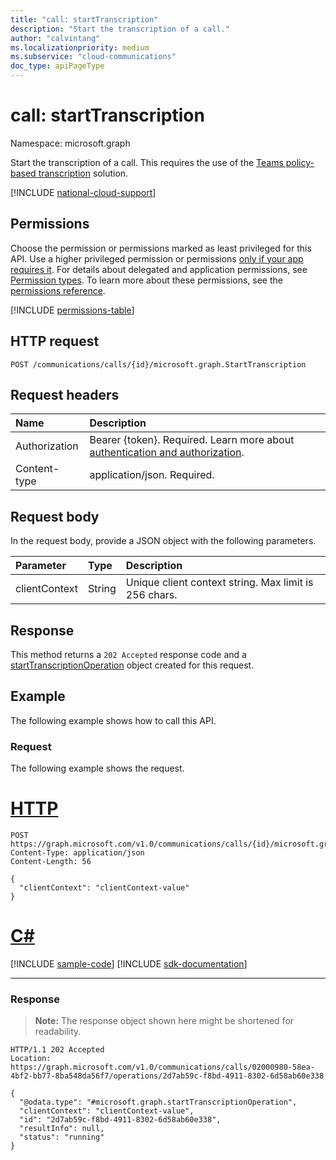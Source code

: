 ```yaml
---
title: "call: startTranscription"
description: "Start the transcription of a call."
author: "calvintang"
ms.localizationpriority: medium
ms.subservice: "cloud-communications"
doc_type: apiPageType
---
```


# call: startTranscription

Namespace: microsoft.graph

Start the transcription of a call. This requires the use of the [Teams policy-based transcription](/MicrosoftTeams/teams-transcription-policy) solution.

[!INCLUDE [national-cloud-support](../../includes/global-us.md)]

## Permissions
Choose the permission or permissions marked as least privileged for this API. Use a higher privileged permission or permissions [only if your app requires it](/graph/permissions-overview#best-practices-for-using-microsoft-graph-permissions). For details about delegated and application permissions, see [Permission types](/graph/permissions-overview#permission-types). To learn more about these permissions, see the [permissions reference](/graph/permissions-reference).

<!-- { "blockType": "permissions", "name": "call_starttranscription" } -->
[!INCLUDE [permissions-table](../includes/permissions/call-starttranscription-permissions.md)]

## HTTP request
<!-- { "blockType": "ignored" } -->
```http
POST /communications/calls/{id}/microsoft.graph.StartTranscription
```

## Request headers
| Name          | Description               |
|:--------------|:--------------------------|
|Authorization|Bearer {token}. Required. Learn more about [authentication and authorization](/graph/auth/auth-concepts).|
| Content-type | application/json. Required. |

## Request body
In the request body, provide a JSON object with the following parameters.

| Parameter       | Type    | Description                                                                           |
|:----------------|:--------|:--------------------------------------------------------------------------------------|
| clientContext   | String  | Unique client context string. Max limit is 256 chars.                                 |

## Response
This method returns a `202 Accepted` response code and a [startTranscriptionOperation](../resources/starttranscriptionoperation.md) object created for this request.

## Example
The following example shows how to call this API.

### Request
The following example shows the request.


# [HTTP](#tab/http)
<!-- {
  "blockType": "request",
  "name": "call-startTranscription"
}-->
```http
POST https://graph.microsoft.com/v1.0/communications/calls/{id}/microsoft.graph.StartTranscription
Content-Type: application/json
Content-Length: 56

{
  "clientContext": "clientContext-value"
}
```

# [C#](#tab/csharp)
[!INCLUDE [sample-code](../includes/snippets/csharp/call-startTranscription-csharp-snippets.md)]
[!INCLUDE [sdk-documentation](../includes/snippets/snippets-sdk-documentation-link.md)]

---

### Response

> **Note:** The response object shown here might be shortened for readability.

<!-- {
  "blockType": "response",
  "name": "call-startTranscription",
  "truncated": true,
  "@odata.type": "microsoft.graph.startTranscriptionOperation"
} -->
```http
HTTP/1.1 202 Accepted
Location: https://graph.microsoft.com/v1.0/communications/calls/02000980-58ea-4bf2-bb77-8ba548da56f7/operations/2d7ab59c-f8bd-4911-8302-6d58ab60e338

{
  "@odata.type": "#microsoft.graph.startTranscriptionOperation",
  "clientContext": "clientContext-value",
  "id": "2d7ab59c-f8bd-4911-8302-6d58ab60e338",
  "resultInfo": null,
  "status": "running"
}
```

<!-- uuid: 8fcb5dbc-d5aa-4681-8e31-b001d5168d79
2024-11-12 14:57:30 UTC -->
<!--
{
  "type": "#page.annotation",
  "description": "call: startTranscription",
  "keywords": "",
  "section": "documentation",
  "tocPath": "",
  "suppressions": [
  ]
}
-->
